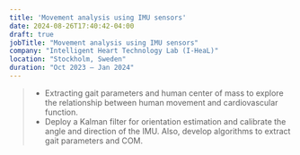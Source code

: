 ```yaml
---
title: 'Movement analysis using IMU sensors'
date: 2024-08-26T17:40:42-04:00
draft: true
jobTitle: "Movement analysis using IMU sensors"
company: "Intelligent Heart Technology Lab (I-HeaL)"
location: "Stockholm, Sweden"
duration: "Oct 2023 – Jan 2024"
---
```


> * Extracting gait parameters and human center of mass to explore the relationship between human movement and cardiovascular function.
> * Deploy a Kalman filter for orientation estimation and calibrate the angle and direction of the IMU. Also, develop algorithms to extract gait parameters and COM.
